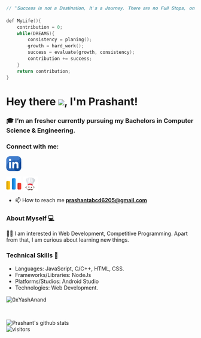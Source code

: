 ````cpp
// "𝐒𝐮𝐜𝐜𝐞𝐬𝐬 𝐢𝐬 𝐧𝐨𝐭 𝐚 𝐃𝐞𝐬𝐭𝐢𝐧𝐚𝐭𝐢𝐨𝐧, 𝐈𝐭'𝐬 𝐚 𝐉𝐨𝐮𝐫𝐧𝐞𝐲. 𝐓𝐡𝐞𝐫𝐞 𝐚𝐫𝐞 𝐧𝐨 𝐅𝐮𝐥𝐥 𝐒𝐭𝐨𝐩𝐬, 𝐨𝐧𝐥𝐲 𝐂𝐨𝐦𝐦𝐚𝐬."

def MyLife(){
    contribution = 0;
    while(DREAMS){
        consistency = planing();
        growth = hard_work();
        success = evaluate(growth, consistency);
        contribution += success;
    }
    return contribution;
}

````

# Hey there <img src="https://media.giphy.com/media/hvRJCLFzcasrR4ia7z/giphy.gif" width="25px">, I'm Prashant!
<h3>🎓 I’m an fresher currently pursuing my Bachelors in Computer Science & Engineering. </br></h3>



<h3 align="left">Connect with me:</h3>
<p align="left">
<a href="https://www.linkedin.com/in/prashant-tiwari-593087206/" target="blank"><img align="center" src="img/linkedin.png" alt="Prashant_Tiwari" height="40" width="40" /></a>

<a href="https://codeforces.com/profile/prashant728" target="blank"><img align="center" src="img/codeforces.-programming-.png" alt="Prashant_Tiwari" height="40" width="40" /></a>
<a href="https://www.codechef.com/users/prash_827" target="blank"><img align="center" src="img/icons8-codechef-240.png" alt="Prashant_Tiwari" height="40" width="40" /></a>
<br/>
  - 📫 How to reach me **prashantabcd6205@gmail.com**


### About Myself 💻
👨‍💻  I am interested in Web Development, Competitive Programming. Apart from that, I am curious about learning new things. </br>

### Technical Skills 📖
- Languages: JavaScript, C/C++, HTML, CSS.
- Frameworks/Libraries: NodeJs
- Platforms/Studios: Android Studio
- Technologies: Web Development. </br>




<p><img align="center" src="https://github-readme-stats.vercel.app/api/top-langs?username=Prashant_Tiwari&show_icons=true&locale=en&layout=compact" alt="0xYashAnand" /></p>
<br />

![Prashant's github stats](https://github-readme-stats.vercel.app/api?username=prashant229&show_icons=true&hide_border=true)
<br/>
![visitors](https://visitor-badge.laobi.icu/badge?page_id=prashant229.prashant229)

<!---
prashant229/prashant229 is a ✨ special ✨ repository because its `README.md` (this file) appears on your GitHub profile.
You can click the Preview link to take a look at your changes.
--->

